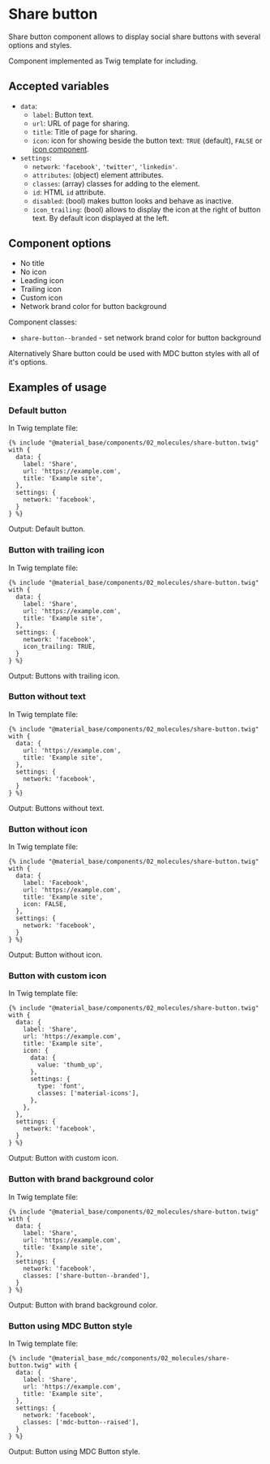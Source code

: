 Share button
============

Share button component allows to display social share buttons with several options and styles.

Component implemented as Twig template for including.

Accepted variables
------------------

- `data`:
    - `label`: Button text.
    - `url`: URL of page for sharing.
    - `title`: Title of page for sharing.
    - `icon`: icon for showing beside the button text: `TRUE` (default), `FALSE` or [icon component](/components/icon.md).
- `settings`:
    - `network`: `'facebook'`, `'twitter'`, `'linkedin'`. 
    - `attributes`: (object) element attributes.
    - `classes`: (array) classes for adding to the element.
    - `id`: HTML `id` attribute.
    - `disabled`: (bool) makes button looks and behave as inactive.
    - `icon_trailing`: (bool) allows to display the icon at the right of button text. By default icon displayed at the left.

Component options
-----------------

* No title
* No icon
* Leading icon
* Trailing icon
* Custom icon
* Network brand color for button background

Component classes:

* `share-button--branded` - set network brand color for button background

Alternatively Share button could be used with MDC button styles with all of it's options.

Examples of usage
-----------------

### Default button

In Twig template file:

~~~
{% include "@material_base/components/02_molecules/share-button.twig" with {
  data: {
    label: 'Share',
    url: 'https://example.com',
    title: 'Example site',
  },
  settings: {
    network: 'facebook',
  }
} %}
~~~

Output: Default button.

### Button with trailing icon

In Twig template file:

~~~
{% include "@material_base/components/02_molecules/share-button.twig" with {
  data: {
    label: 'Share',
    url: 'https://example.com',
    title: 'Example site',
  },
  settings: {
    network: 'facebook',
    icon_trailing: TRUE,
  }
} %}
~~~

Output: Buttons with trailing icon.

### Button without text

In Twig template file:

~~~
{% include "@material_base/components/02_molecules/share-button.twig" with {
  data: {
    url: 'https://example.com',
    title: 'Example site',
  },
  settings: {
    network: 'facebook',
  }
} %}
~~~

Output: Buttons without text.

### Button without icon

In Twig template file:

~~~
{% include "@material_base/components/02_molecules/share-button.twig" with {
  data: {
    label: 'Facebook',
    url: 'https://example.com',
    title: 'Example site',
    icon: FALSE,
  },
  settings: {
    network: 'facebook',
  }
} %}
~~~

Output: Button without icon.

### Button with custom icon

In Twig template file:

~~~
{% include "@material_base/components/02_molecules/share-button.twig" with {
  data: {
    label: 'Share',
    url: 'https://example.com',
    title: 'Example site',
    icon: {
      data: {
        value: 'thumb_up',
      },
      settings: {
        type: 'font',
        classes: ['material-icons'],
      },
    },
  },
  settings: {
    network: 'facebook',
  }
} %}
~~~

Output: Button with custom icon.

### Button with brand background color

In Twig template file:

~~~
{% include "@material_base/components/02_molecules/share-button.twig" with {
  data: {
    label: 'Share',
    url: 'https://example.com',
    title: 'Example site',
  },
  settings: {
    network: 'facebook',
    classes: ['share-button--branded'],
  }
} %}
~~~

Output: Button with brand background color.

### Button using MDC Button style

In Twig template file:

~~~
{% include "@material_base_mdc/components/02_molecules/share-button.twig" with {
  data: {
    label: 'Share',
    url: 'https://example.com',
    title: 'Example site',
  },
  settings: {
    network: 'facebook',
    classes: ['mdc-button--raised'],
  }
} %}
~~~

Output: Button using MDC Button style.
